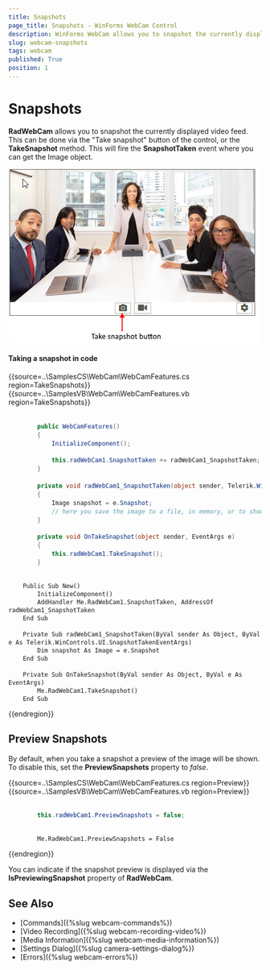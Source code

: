 ```yaml
---
title: Snapshots
page_title: Snapshots - WinForms WebCam Control
description: WinForms WebCam allows you to snapshot the currently displayed video feed.   
slug: webcam-snapshots
tags: webcam
published: True
position: 1
---
```


# Snapshots

**RadWebCam** allows you to snapshot the currently displayed video feed. This can be done via the "Take snapshot" button of the control, or the **TakeSnapshot** method. This will fire the **SnapshotTaken** event where you can get the Image object.

![webcam-snapshots 001](images/webcam-snapshots001.png)

#### Taking a snapshot in code

{{source=..\SamplesCS\WebCam\WebCamFeatures.cs region=TakeSnapshots}} 
{{source=..\SamplesVB\WebCam\WebCamFeatures.vb region=TakeSnapshots}} 

````C#

        public WebCamFeatures()
        {
            InitializeComponent();

            this.radWebCam1.SnapshotTaken += radWebCam1_SnapshotTaken;
        }

        private void radWebCam1_SnapshotTaken(object sender, Telerik.WinControls.UI.SnapshotTakenEventArgs e)
        {
            Image snapshot = e.Snapshot;
            // here you save the image to a file, in memory, or to show it in the UI 
        }

        private void OnTakeSnapshot(object sender, EventArgs e)
        {
            this.radWebCam1.TakeSnapshot();
        }

````
````VB.NET

    Public Sub New()
        InitializeComponent()
        AddHandler Me.RadWebCam1.SnapshotTaken, AddressOf radWebCam1_SnapshotTaken
    End Sub

    Private Sub radWebCam1_SnapshotTaken(ByVal sender As Object, ByVal e As Telerik.WinControls.UI.SnapshotTakenEventArgs)
        Dim snapshot As Image = e.Snapshot
    End Sub

    Private Sub OnTakeSnapshot(ByVal sender As Object, ByVal e As EventArgs)
        Me.RadWebCam1.TakeSnapshot()
    End Sub

````

{{endregion}} 


## Preview Snapshots

By default, when you take a snapshot a preview of the image will be shown. To disable this, set the **PreviewSnapshots** property to *false*.

{{source=..\SamplesCS\WebCam\WebCamFeatures.cs region=Preview}} 
{{source=..\SamplesVB\WebCam\WebCamFeatures.vb region=Preview}} 

````C#

        this.radWebCam1.PreviewSnapshots = false;

````
````VB.NET

        Me.RadWebCam1.PreviewSnapshots = False

````

{{endregion}} 

You can indicate if the snapshot preview is displayed via the **IsPreviewingSnapshot** property of **RadWebCam**.

## See Also
* [Commands]({%slug webcam-commands%})
* [Video Recording]({%slug webcam-recording-video%})
* [Media Information]({%slug webcam-media-information%})
* [Settings Dialog]({%slug camera-settings-dialog%})
* [Errors]({%slug webcam-errors%})

